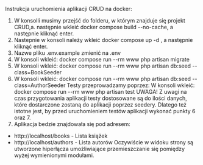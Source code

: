 Instrukcja uruchomienia aplikacji CRUD na docker:
1. W konsolli musimy przejść do folderu, w którym znajduje się projekt CRUD,a. następnie wkleić docker compose build --no-cache, a następnie kliknąć enter.
2. Nastepnie w konsoli należy wkleić docker compose up -d , a następnie kliknąć enter.
3. Nazwe pliku .env.example zmienić na .env
5. W konsoli wkleić: docker compose run --rm www php artisan migrate
6. W konsoli wkleić: docker compose run --rm www php artisan db:seed --class=BookSeeder
7. W konsoli wkleić: docker compose run --rm www php artisan db:seed --class=AuthorSeeder
Testy przeprowadzamy poprzez:
W konsoli wkleić: docker compose run --rm www php artisan test
UWAGA! Z uwagi na czas przygotowania aplikacji testy dostosowane są do ilości danych, które dostarczone zostaną do aplikacji poprzez seedery.
Dlatego też istotne jest, by przed uruchomieniem testów aplikacji wykonać punkty 6 oraz 7.
8. Aplikacja bedzie znajdowała się pod adresem: 
- http://localhost/books - Lista książek
- http://localhost/authors - Lista autorów
Oczywiście w widoku strony są utworzone hiperłącza umożliwiające przemieszczanie się pomiędzy wyżej wymienionymi modułami.